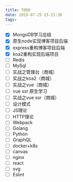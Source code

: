 ```yaml
---
title: TODO
date: 2019-07-25 15:21:38
tags:
---
```


* [x] MongoDB学习总结
* [x] 原生node实现博客项目后端
* [x] express重构博客项目后端
* [x] koa2重构实现后端项目
* [ ] Redis
* [ ] MySql
* [ ] 实战之管理台（商城）
* [ ] 实战之koa2（商城）
* [ ] 实战之vue（商城）
* [ ] vue ssr 原生学习
* [ ] 实战之vue ssr（商城）
* [ ] 设计模式
* [ ] JS理论
* [ ] HTTP理论
* [ ] Webpack
* [ ] Golang
* [ ] Python
* [ ] GraphQL
* [ ] docker+k8s
* [ ] canvas
* [ ] nginx
* [ ] react
* [ ] svg
* [ ] Eslint